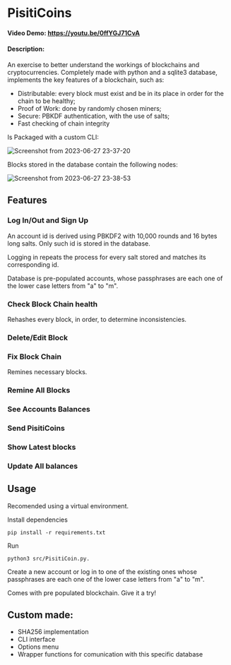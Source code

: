 # PisitiCoins

#### Video Demo:  https://youtu.be/0ffYGJ71CvA

#### Description:
An exercise to better understand the workings of blockchains and cryptocurrencies.
Completely made with python and a sqlite3 database, implements the key features of a blockchain, such as:
- Distributable: every block must exist and be in its place in order for the chain to be healthy;
- Proof of Work: done by randomly chosen miners;
- Secure: PBKDF authentication, with the use of salts;
- Fast checking of chain integrity 

Is Packaged with a custom CLI:

![Screenshot from 2023-06-27 23-37-20](https://github.com/oPisiti/PisitiCoins/assets/78967454/8bae5582-5174-47a0-a30e-f3a04f001394)


Blocks stored in the database contain the following nodes:

![Screenshot from 2023-06-27 23-38-53](https://github.com/oPisiti/PisitiCoins/assets/78967454/0c61fb58-4b35-4b82-bda8-6ff1a1d2193a)

## Features
### Log In/Out and Sign Up
An account id is derived using PBKDF2 with 10,000 rounds and 16 bytes long salts. Only such id is stored in the database.

Logging in repeats the process for every salt stored and matches its corresponding id.

Database is pre-populated accounts, whose passphrases are each one of the lower case letters from "a" to "m".

### Check Block Chain health
Rehashes every block, in order, to determine inconsistencies. 

### Delete/Edit Block

### Fix Block Chain
Remines necessary blocks.

### Remine All Blocks

### See Accounts Balances

### Send PisitiCoins

### Show Latest blocks

### Update All balances


## Usage
Recomended using a virtual environment.

Install dependencies
```python3
pip install -r requirements.txt
``` 

Run 
```python3
python3 src/PisitiCoin.py. 
```

Create a new account or log in to one of the existing ones whose passphrases are each one of the lower case letters from "a" to "m".

Comes with pre populated blockchain. Give it a try!

## Custom made:
  - SHA256 implementation
  - CLI interface
  - Options menu
  - Wrapper functions for comunication with this specific database
